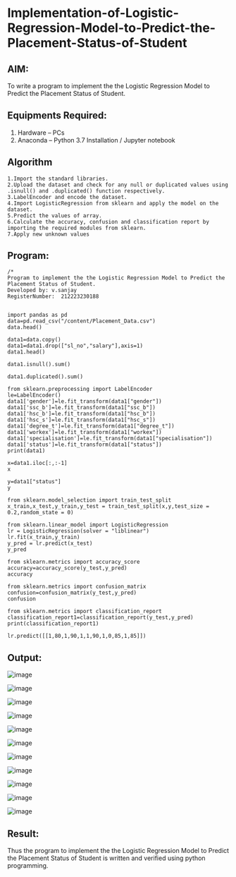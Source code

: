 # Implementation-of-Logistic-Regression-Model-to-Predict-the-Placement-Status-of-Student

## AIM:
To write a program to implement the the Logistic Regression Model to Predict the Placement Status of Student.

## Equipments Required:
1. Hardware – PCs
2. Anaconda – Python 3.7 Installation / Jupyter notebook

## Algorithm
```
1.Import the standard libraries.
2.Upload the dataset and check for any null or duplicated values using .isnull() and .duplicated() function respectively.
3.LabelEncoder and encode the dataset.
4.Import LogisticRegression from sklearn and apply the model on the dataset.
5.Predict the values of array.
6.Calculate the accuracy, confusion and classification report by importing the required modules from sklearn.
7.Apply new unknown values
```
## Program:
```
/*
Program to implement the the Logistic Regression Model to Predict the Placement Status of Student.
Developed by: v.sanjay
RegisterNumber:  212223230188
```
```

import pandas as pd
data=pd.read_csv("/content/Placement_Data.csv")
data.head()

data1=data.copy()
data1=data1.drop(["sl_no","salary"],axis=1)
data1.head()

data1.isnull().sum()

data1.duplicated().sum()

from sklearn.preprocessing import LabelEncoder
le=LabelEncoder()
data1['gender']=le.fit_transform(data1["gender"])
data1['ssc_b']=le.fit_transform(data1["ssc_b"])
data1['hsc_b']=le.fit_transform(data1["hsc_b"])
data1['hsc_s']=le.fit_transform(data1["hsc_s"])
data1['degree_t']=le.fit_transform(data1["degree_t"])
data1['workex']=le.fit_transform(data1["workex"])
data1['specialisation']=le.fit_transform(data1["specialisation"])
data1['status']=le.fit_transform(data1["status"])
print(data1)

x=data1.iloc[:,:-1]
x

y=data1["status"]
y

from sklearn.model_selection import train_test_split
x_train,x_test,y_train,y_test = train_test_split(x,y,test_size = 0.2,random_state = 0)

from sklearn.linear_model import LogisticRegression
lr = LogisticRegression(solver = "liblinear") 
lr.fit(x_train,y_train)
y_pred = lr.predict(x_test)
y_pred

from sklearn.metrics import accuracy_score
accuracy=accuracy_score(y_test,y_pred)
accuracy

from sklearn.metrics import confusion_matrix
confusion=confusion_matrix(y_test,y_pred)
confusion

from sklearn.metrics import classification_report
classification_report1=classification_report(y_test,y_pred)
print(classification_report1)

lr.predict([[1,80,1,90,1,1,90,1,0,85,1,85]])

```


## Output:
![image](https://github.com/sanjayy2431/Implementation-of-Logistic-Regression-Model-to-Predict-the-Placement-Status-of-Student/assets/149365143/ace4da3d-4eb1-4c52-8fbc-486544a0b5eb)



![image](https://github.com/sanjayy2431/Implementation-of-Logistic-Regression-Model-to-Predict-the-Placement-Status-of-Student/assets/149365143/057f505a-48ae-4053-8956-51a3fe4d0347)



![image](https://github.com/sanjayy2431/Implementation-of-Logistic-Regression-Model-to-Predict-the-Placement-Status-of-Student/assets/149365143/eac5ec7e-db34-47b7-9a87-da94c972a4ef)



![image](https://github.com/sanjayy2431/Implementation-of-Logistic-Regression-Model-to-Predict-the-Placement-Status-of-Student/assets/149365143/034da63e-13af-483a-ae46-8768948cbd10)

![image](https://github.com/sanjayy2431/Implementation-of-Logistic-Regression-Model-to-Predict-the-Placement-Status-of-Student/assets/149365143/e87135d0-7f1e-47ea-8fcc-886eee8b380f)

![image](https://github.com/sanjayy2431/Implementation-of-Logistic-Regression-Model-to-Predict-the-Placement-Status-of-Student/assets/149365143/fd2ede0e-176a-45c6-9158-c18ba9b2d930)

![image](https://github.com/sanjayy2431/Implementation-of-Logistic-Regression-Model-to-Predict-the-Placement-Status-of-Student/assets/149365143/0de8823d-ffb5-4405-80a7-d686975db8b7)

![image](https://github.com/sanjayy2431/Implementation-of-Logistic-Regression-Model-to-Predict-the-Placement-Status-of-Student/assets/149365143/43773e61-93af-4366-89b2-d9eea9c8a87a)


![image](https://github.com/sanjayy2431/Implementation-of-Logistic-Regression-Model-to-Predict-the-Placement-Status-of-Student/assets/149365143/92f5972f-910d-4519-87cb-9538e1253489)


![image](https://github.com/sanjayy2431/Implementation-of-Logistic-Regression-Model-to-Predict-the-Placement-Status-of-Student/assets/149365143/2b4ee5d4-25a1-42ab-8ead-6bc378546d82)

![image](https://github.com/sanjayy2431/Implementation-of-Logistic-Regression-Model-to-Predict-the-Placement-Status-of-Student/assets/149365143/e85a2d70-ed6b-4512-b123-c0ada4168cf8)













## Result:
Thus the program to implement the the Logistic Regression Model to Predict the Placement Status of Student is written and verified using python programming.
